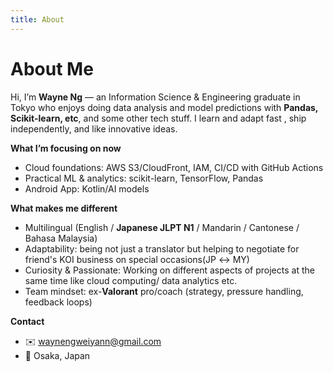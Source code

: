 ```yaml
---
title: About
---
```


# About Me

Hi, I’m **Wayne Ng** — an Information Science & Engineering graduate in Tokyo who enjoys doing data analysis and model predictions with **Pandas, Scikit-learn, etc**, and some other tech stuff. I learn and adapt fast , ship independently, and like innovative ideas.

**What I’m focusing on now**
- Cloud foundations: AWS S3/CloudFront, IAM, CI/CD with GitHub Actions
- Practical ML & analytics: scikit-learn, TensorFlow, Pandas
- Android App: Kotlin/AI models

**What makes me different**
- Multilingual (English / **Japanese JLPT N1** / Mandarin / Cantonese / Bahasa Malaysia)
- Adaptability: being not just a translator but helping to negotiate for friend's KOI business on special occasions(JP ↔ MY)
- Curiosity & Passionate: Working on different aspects of projects at the same time like cloud computing/ data analytics etc.
- Team mindset: ex-**Valorant** pro/coach (strategy, pressure handling, feedback loops)

**Contact**
- ✉️ [waynengweiyann@gmail.com](mailto:waynengweiyann@gmail.com)
- 📍 Osaka, Japan
